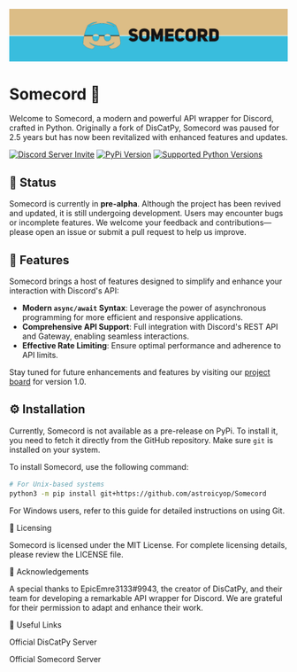 ![Banner for SomeCord](./assets/banner.png)

# Somecord 🚀

Welcome to Somecord, a modern and powerful API wrapper for Discord, crafted in Python. Originally a fork of DisCatPy, Somecord was paused for 2.5 years but has now been revitalized with enhanced features and updates. 

[![Discord Server Invite](https://img.shields.io/discord/1008097549934145549?label=discord&style=for-the-badge&logo=discord&color=5865F2&logoColor=white)](https://discord.gg/p5R5mt2kfG)
[![PyPi Version](https://img.shields.io/pypi/v/somecord.svg?style=for-the-badge&logo=pypi)](https://pypi.org/project/somecord/)
[![Supported Python Versions](https://img.shields.io/pypi/pyversions/somecord?style=for-the-badge)](https://pypi.org/project/somecord/)

## 🌟 Status

Somecord is currently in **pre-alpha**. Although the project has been revived and updated, it is still undergoing development. Users may encounter bugs or incomplete features. We welcome your feedback and contributions—please open an issue or submit a pull request to help us improve.

## 🚀 Features

Somecord brings a host of features designed to simplify and enhance your interaction with Discord's API:

- **Modern `async/await` Syntax**: Leverage the power of asynchronous programming for more efficient and responsive applications.
- **Comprehensive API Support**: Full integration with Discord's REST API and Gateway, enabling seamless interactions.
- **Effective Rate Limiting**: Ensure optimal performance and adherence to API limits.

Stay tuned for future enhancements and features by visiting our [project board](https://github.com/astroicyop/Somecord/projects) for version 1.0.

## ⚙️ Installation

Currently, Somecord is not available as a pre-release on PyPi. To install it, you need to fetch it directly from the GitHub repository. Make sure `git` is installed on your system.

To install Somecord, use the following command:

```bash
# For Unix-based systems
python3 -m pip install git+https://github.com/astroicyop/Somecord
```
For Windows users, refer to this guide for detailed instructions on using Git.

📜 Licensing

Somecord is licensed under the MIT License. For complete licensing details, please review the LICENSE file.

🙏 Acknowledgements

A special thanks to EpicEmre3133#9943, the creator of DisCatPy, and their team for developing a remarkable API wrapper for Discord. We are grateful for their permission to adapt and enhance their work.

🔗 Useful Links

Official DisCatPy Server

Official Somecord Server

